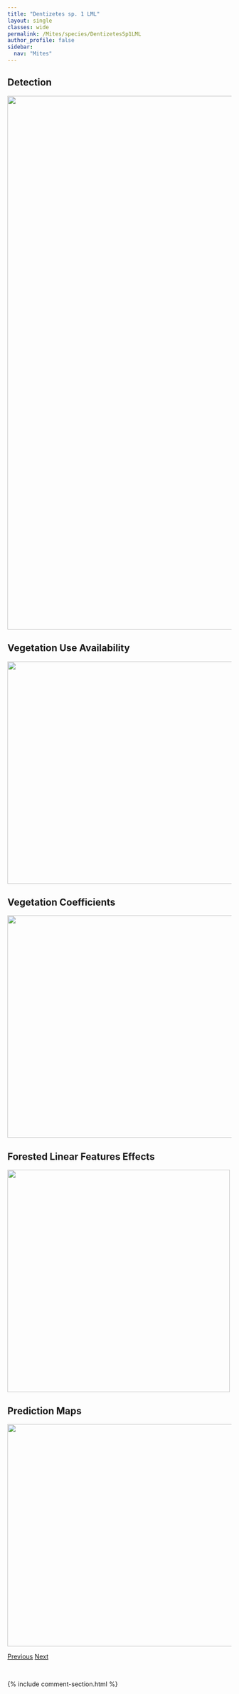 ```yaml
---
title: "Dentizetes sp. 1 LML"
layout: single
classes: wide
permalink: /Mites/species/DentizetesSp1LML
author_profile: false
sidebar:
  nav: "Mites"
---
```


<h2>Detection</h2>

<a href="https://drive.google.com/uc?export=view&id=1GpPe-rDtCjQ8ppmzE_5uYGvwOn7L_joc">
<img src="https://drive.google.com/uc?export=view&id=1GpPe-rDtCjQ8ppmzE_5uYGvwOn7L_joc" height = "1200" width = "800">
</a>


<h2>Vegetation Use Availability</h2>

<a href="https://drive.google.com/uc?export=view&id=1Wh6OgWT790nL9lNWObTPpnU9IAo1RADx">
<img src="https://drive.google.com/uc?export=view&id=1Wh6OgWT790nL9lNWObTPpnU9IAo1RADx" height = "500" width = "1000">
</a>


<h2>Vegetation Coefficients</h2>

<a href="https://drive.google.com/uc?export=view&id=1uzMxrOFPTfcUi-r71M7lwF3rc5KIgd0K">
<img src="https://drive.google.com/uc?export=view&id=1uzMxrOFPTfcUi-r71M7lwF3rc5KIgd0K" height = "500" width = "1000">
</a>


<h2>Forested Linear Features Effects</h2>

<a href="https://drive.google.com/uc?export=view&id=1kubW_-6BoA9GV9Jb2ZrS-8oj9WdgLmsq">
<img src="https://drive.google.com/uc?export=view&id=1kubW_-6BoA9GV9Jb2ZrS-8oj9WdgLmsq" height = "500" width = "500">
</a>


<h2>Prediction Maps</h2>

<a href="https://drive.google.com/uc?export=view&id=1QvVXVvXIMm2mN7JUo5Kcgc3TC7JlR3fU">
<img src="https://drive.google.com/uc?export=view&id=1QvVXVvXIMm2mN7JUo5Kcgc3TC7JlR3fU" height = "500" width = "1000">
</a>


<a href="/DevelopmentWebsite/Mites/species/DentizetesRudentiger" class="pagination--pager" title="Dentizetes rudentiger">Previous</a> <a href="/DevelopmentWebsite/Mites/species/DiapterobatesHumeralis" class="pagination--pager" title="Diapterobates humeralis">Next</a>

<p>&nbsp;</p>

{% include comment-section.html %}
